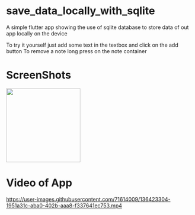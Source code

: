 # save_data_locally_with_sqlite
A simple flutter app showing the use of sqlite database to store data of out app locally on the device

To try it yourself just add some text in the textbox and click on the add button
To remove a note long press on the note container

# ScreenShots
<img src="https://user-images.githubusercontent.com/71614009/136422919-6a9c4590-b909-45b3-95f4-74ca6519610e.jpg" width ="200">

# Video of App


https://user-images.githubusercontent.com/71614009/136423304-1951a31c-aba0-402b-aaa8-f337641ec753.mp4


